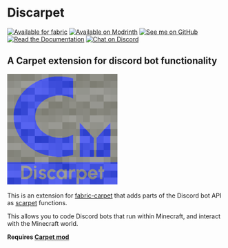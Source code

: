 # Discarpet

[<img alt="Available for fabric" height="56" src="https://cdn.jsdelivr.net/npm/@intergrav/devins-badges@2.8.0/assets/cozy/supported/fabric_vector.svg">](https://fabricmc.net/) 
[<img alt="Available on Modrinth" height="56" src="https://cdn.jsdelivr.net/npm/@intergrav/devins-badges@2.8.0/assets/cozy/available/modrinth_vector.svg">](https://modrinth.com/mod/discarpet)
[<img alt="See me on GitHub" height="56" src="https://cdn.jsdelivr.net/npm/@intergrav/devins-badges@2.8.0/assets/cozy/social/github-singular_vector.svg">](https://github.com/replaceitem)
[<img alt="Read the Documentation" height="56" src="https://cdn.jsdelivr.net/npm/@intergrav/devins-badges@2.8.0/assets/cozy/documentation/ghpages_vector.svg">](https://replaceitem.github.io/carpet-discarpet/)
[<img alt="Chat on Discord" height="56" src="https://cdn.jsdelivr.net/npm/@intergrav/devins-badges@2.8.0/assets/cozy/social/discord-singular_vector.svg">](https://discord.gg/etTDQAVSgt)

## A Carpet extension for discord bot functionality

![Discarpet](https://raw.githubusercontent.com/replaceitem/carpet-discarpet/master/src/main/resources/assets/discarpet/icon.png)

This is an extension for [fabric-carpet](https://modrinth.com/mod/carpet)
that adds parts of the Discord bot API as
[scarpet](https://github.com/gnembon/fabric-carpet/wiki/Scarpet) functions.

This allows you to code Discord bots that run within Minecraft, and interact with the Minecraft world.

**Requires [Carpet mod](https://modrinth.com/mod/carpet)**
